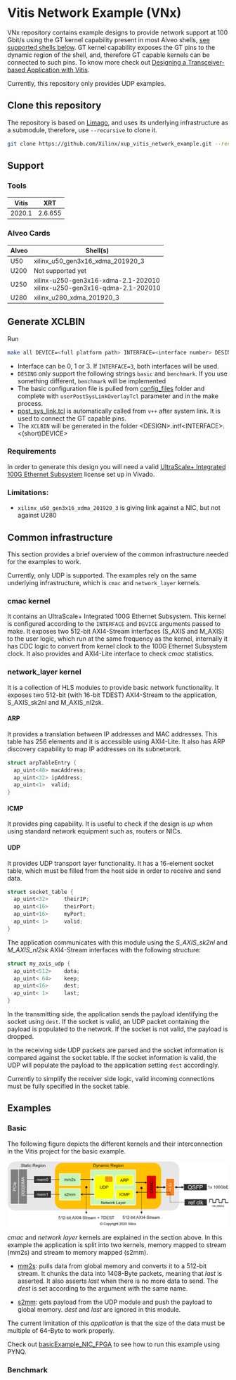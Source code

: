 # Vitis Network Example (VNx)

VNx repository contains example designs to provide network support at 100 Gbit/s using the GT kernel capability present in most Alveo shells, [see supported shells below](#alveo-cards). GT kernel capability exposes the GT pins to the dynamic region of the shell, and, therefore GT capable kernels can be connected to such pins. To know more check out [Designing a Transceiver-based Application with Vitis](https://developer.xilinx.com/en/articles/designing-a-transceiver-based-application-with-vitus.html).

Currently, this repository only provides UDP examples.

## Clone this repository

The repository is based on [Limago](https://github.com/hpcn-uam/Limago), and uses its underlying infrastructure as a submodule, therefore, use `--recursive` to clone it.

```sh
git clone https://github.com/Xilinx/xup_vitis_network_example.git --recursive
```

## Support

### Tools

| Vitis  | XRT       |
|--------|-----------|
| 2020.1 | 2.6.655   |

### Alveo Cards

| Alveo | Shell(s) |
|-------|----------|
| U50   | xilinx_u50_gen3x16_xdma_201920_3 |
| U200  | Not supported yet |
| U250  | xilinx-u250-gen3x16-xdma-2.1-202010 <br/> xilinx-u250-gen3x16-qdma-2.1-202010 |
| U280  | xilinx_u280_xdma_201920_3 |


## Generate XCLBIN

Run 
```sh
make all DEVICE=<full platform path> INTERFACE=<interface number> DESING=<design name>
```

* Interface can be 0, 1 or 3. If `INTERFACE=3`, both interfaces will be used.
* `DESING` only support the following strings `basic` and `benchmark`. If you use something different, `benchmark` will be implemented
* The basic configuration file is pulled from [config_files](config_files) folder and complete with `userPostSysLinkOverlayTcl` parameter and in the make process.
* [post_sys_link.tcl](post_sys_link.tcl) is automatically called from `v++` after system link. It is used to connect the GT capable pins.
* The `XCLBIN` will be generated in the folder \<DESIGN\>.intf\<INTERFACE\>.\<(short)DEVICE\>

### Requirements

In order to generate this design you will need a valid [UltraScale+ Integrated 100G Ethernet Subsystem](https://www.xilinx.com/products/intellectual-property/cmac_usplus.html) license set up in Vivado.

### Limitations: 

- `xilinx_u50_gen3x16_xdma_201920_3` is giving link against a NIC, but not against U280

## Common infrastructure

This section provides a brief overview of the common infrastructure needed for the examples to work.

Currently, only UDP is supported. The examples rely on the same underlying infrastructure, which is `cmac` and `network_layer` kernels.

### cmac kernel

It contains an UltraScale+ Integrated 100G Ethernet Subsystem. This kernel is configured according to the `INTERFACE` and `DEVICE` arguments passed to make. It exposes two 512-bit AXI4-Stream interfaces (S_AXIS and M_AXIS) to the user logic, which run at the same frequency as the kernel, internally it has CDC logic to convert from kernel clock to the 100G Ethernet Subsystem clock. It also provides and AXI4-Lite interface to check *cmac* statistics.

### network_layer kernel

It is a collection of HLS modules to provide basic network functionality. It exposes two 512-bit (with 16-bit TDEST) AXI4-Stream to the application, S_AXIS_sk2nl and M_AXIS_nl2sk.

#### ARP
It provides a translation between IP addresses and MAC addresses. This table has 256 elements and it is accessible using AXI4-Lite. It also has ARP discovery capability to map IP addresses on its subnetwork.

```C
struct arpTableEntry {
  ap_uint<48> macAddress;
  ap_uint<32> ipAddress;
  ap_uint<1>  valid;
}
```

#### ICMP
It provides ping capability. It is useful to check if the design is *up* when using standard network equipment such as, routers or NICs.

#### UDP

It provides UDP transport layer functionality. It has a 16-element socket table, which must be filled from the host side in order to receive and send data. 

```C
struct socket_table {
  ap_uint<32>     theirIP;
  ap_uint<16>     theirPort;
  ap_uint<16>     myPort;
  ap_uint< 1>     valid;
}
```

The application communicates with this module using the *S_AXIS_sk2nl* and *M_AXIS_nl2sk* AXI4-Stream interfaces with the following structure:

```C
struct my_axis_udp {
  ap_uint<512>    data;
  ap_uint< 64>    keep;
  ap_uint<16>     dest;
  ap_uint< 1>     last;
}
```

In the transmitting side, the application sends the payload identifying the socket using `dest`. If the socket is valid, an UDP packet containing the payload is populated to the network. If the socket is not valid, the payload is dropped.

In the receiving side UDP packets are parsed and the socket information is compared against the socket table. If the socket information is valid, the UDP will populate the payload to the application setting `dest` accordingly.

Currently to simplify the receiver side logic, valid incoming connections must be fully specified in the socket table. 


## Examples

### Basic

The following figure depicts the different kernels and their interconnection in the Vitis project for the basic example.

![](img/udp_network_basic.png)

*cmac* and *network layer* kernels are explained in the section above. In this example the application is split into two kernels, memory mapped to stream (mm2s) and stream to memory mapped (s2mm).

* [mm2s](Kernels/src/krnl_mm2s.cpp): pulls data from global memory and converts it to a 512-bit stream. It chunks the data into 1408-Byte packets, meaning that *last* is asserted. It also asserts *last* when there is no more data to send. The *dest* is set according to the argument with the same name.

* [s2mm](Kernels/src/krnl_s2mm.cpp): gets payload from the UDP module and push the payload to global memory. *dest* and *last* are ignored in this module.

The current limitation of this *application* is that the size of the data must be multiple of 64-Byte to work properly.

Check out [basicExample_NIC_FPGA](Notebooks/basicExample_NIC_FPGA.ipynb) to see how to run this example using PYNQ.

### Benchmark